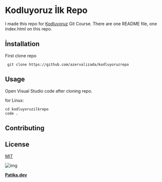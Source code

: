 # **Kodluyoruz İlk Repo**

I made this repo for [Kodluyoruz](https://kodluyoruz.org) Git Course. There are one README file, one index.html on this repo.

## **İnstallation**
First clone repo

```
 git clone https://github.com/azervalizada/kodluyoruzrepo

```
## **Usage**
Open Visual Studio code after cloning repo.

for Linux:

```
cd kodluyoruzilkrepo
code .

 ```

 ## **Contributing**
 

## **License**
[MIT](https://choosealicense.com/licenses/mit/)


![img](https://i.hizliresim.com/o9knihm.png)

**[Patika.dev](https://app.patika.dev/)**
